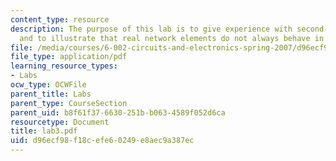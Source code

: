 ```yaml
---
content_type: resource
description: The purpose of this lab is to give experience with second-order networks,
  and to illustrate that real network elements do not always behave in an ideal manner.
file: /media/courses/6-002-circuits-and-electronics-spring-2007/d96ecf98f18cefe60249e8aec9a387ec_lab3.pdf
file_type: application/pdf
learning_resource_types:
- Labs
ocw_type: OCWFile
parent_title: Labs
parent_type: CourseSection
parent_uid: b8f61f37-6630-251b-b063-4589f052d6ca
resourcetype: Document
title: lab3.pdf
uid: d96ecf98-f18c-efe6-0249-e8aec9a387ec
---
```

